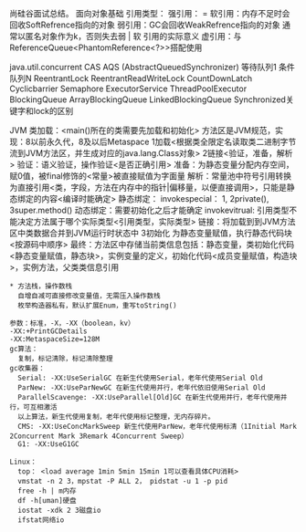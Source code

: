 尚硅谷面试总结。
  面向对象基础
    引用类型：
      强引用： = 
      软引用：内存不足时会回收SoftRefrence<?>指向的对象
      弱引用：GC会回收WeakRefrence<?>指向的对象
        通常以匿名对象作为k，否则失去弱 | 软 引用的实际意义
      虚引用：与ReferenceQueue<PhantomReference<?>>搭配使用
      
  java.util.concurrent
    CAS
    AQS (AbstractQueuedSynchronizer)
      等待队列1
      条件队列N
    ReentrantLock
    ReentrantReadWriteLock
    CountDownLatch
    Cyclicbarrier
    Semaphore
    ExecutorService
      ThreadPoolExecutor
    BlockingQueue
      ArrayBlockingQueue
      LinkedBlockingQueue
    Synchronized关键字和lock的区别
    
  JVM
    类加载：<main()所在的类需要先加载和初始化>
      方法区是JVM规范，实现：8以前永久代，8及以后Metaspace
      1加载<根据类全限定名读取类二进制字节流到JVM方法区，并生成对应的java.lang.Class对象>
      2链接<验证，准备，解析>
        验证：语义验证，操作验证<是否正确引用>
        准备：为静态变量分配内存空间，赋0值，被final修饰的<常量>被直接赋值为字面量
        解析：常量池中符号引用转换为直接引用<类，字段，方法在内存中的指针|偏移量，以便直接调用>，只能是静态绑定的内容<编译时能确定>
          静态绑定：
            invokespecial： 1<init>, 2private(), 3super.method()
          动态绑定：需要初始化之后才能确定
            invokevitrual: 引用类型不能决定方法属于哪个实际类型<引用类型，实际类型>
      链接：将加载到到JVM方法区中类数据合并到JVM运行时状态中
      3初始化
        为静态变量赋值，执行静态代码块<按源码中顺序>
    最终：方法区中存储当前类信息包括：静态变量，类初始化代码<静态变量赋值，静态块>，实例变量的定义，初始化代码<成员变量赋值，构造块>，实例方法，父类类信息引用
    
    * 方法栈，操作数栈
      自增自减可直接修改变量值，无需压入操作数栈
      枚举构造器私有，默认扩展Enum，重写toString()
    
    参数：标准，-X，-XX（boolean，kv）
    -XX:+PrintGCDetails
    -XX:MetaspaceSize=128M
    gc算法：
      复制，标记清除，标记清除整理
    gc收集器：
      Serial: -XX:UseSerialGC 在新生代使用Serial，老年代使用Serial Old
      ParNew: -XX:UseParNewGC 在新生代使用并行，老年代依旧使用Serial Old
      ParallelScavenge: -XX:UseParallel[Old]GC 在新生代使用并行，老年代使用并行，可互相激活
      以上算法，新生代使用复制，老年代使用标记整理，无内存碎片。
      CMS: -XX:UseConcMarkSweep 新生代使用ParNew，老年代使用标清（1Initial Mark 2Concurrent Mark 3Remark 4Concurrent Sweep）
      G1: -XX:UseG1GC
    
    Linux：
      top： <load average 1min 5min 15min 1可以查看具体CPU消耗>
      vmstat -n 2 3，mpstat -P ALL 2， pidstat -u 1 -p pid
      free -h | m内存
      df -h[uman]硬盘
      iostat -xdk 2 3磁盘io
      ifstat网络io
  
